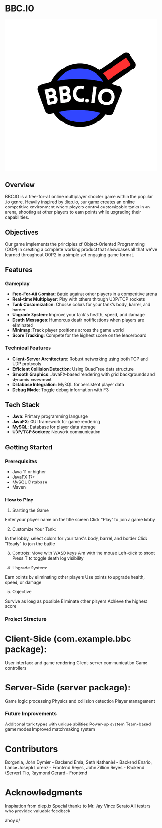 # BBC.IO

![BBC.IO Game](src/main/java/assets/titles/title.png)

## Overview

BBC.IO is a free-for-all online multiplayer shooter game within the popular .io genre. Heavily inspired by diep.io, our game creates an online competitive environment where players control customizable tanks in an arena, shooting at other players to earn points while upgrading their capabilities.

## Objectives

Our game implements the principles of Object-Oriented Programming (OOP) in creating a complete working product that showcases all that we've learned throughout OOP2 in a simple yet engaging game format.

## Features

### Gameplay
- **Free-For-All Combat**: Battle against other players in a competitive arena
- **Real-time Multiplayer**: Play with others through UDP/TCP sockets
- **Tank Customization**: Choose colors for your tank's body, barrel, and border
- **Upgrade System**: Improve your tank's health, speed, and damage
- **Death Messages**: Humorous death notifications when players are eliminated
- **Minimap**: Track player positions across the game world
- **Score Tracking**: Compete for the highest score on the leaderboard

### Technical Features
- **Client-Server Architecture**: Robust networking using both TCP and UDP protocols
- **Efficient Collision Detection**: Using QuadTree data structure
- **Smooth Graphics**: JavaFX-based rendering with grid backgrounds and dynamic movement
- **Database Integration**: MySQL for persistent player data
- **Debug Mode**: Toggle debug information with F3

## Tech Stack

- **Java**: Primary programming language
- **JavaFX**: GUI framework for game rendering
- **MySQL**: Database for player data storage
- **UDP/TCP Sockets**: Network communication

## Getting Started

### Prerequisites

- Java 11 or higher
- JavaFX 17+
- MySQL Database
- Maven

### How to Play
1. Starting the Game:

Enter your player name on the title screen
Click "Play" to join a game lobby

2. Customize Your Tank:

In the lobby, select colors for your tank's body, barrel, and border
Click "Ready" to join the battle

3. Controls:
Move with WASD keys
Aim with the mouse
Left-click to shoot
Press T to toggle death log visibility

4. Upgrade System:

Earn points by eliminating other players
Use points to upgrade health, speed, or damage

5. Objective:

Survive as long as possible
Eliminate other players
Achieve the highest score


### Project Structure

# Client-Side (com.example.bbc package):

User interface and game rendering
Client-server communication
Game controllers

# Server-Side (server package):

Game logic processing
Physics and collision detection
Player management


### Future Improvements
Additional tank types with unique abilities
Power-up system
Team-based game modes
Improved matchmaking system


# Contributors
Borgonia, John Dymier - Backend
Emia, Seth Nathaniel - Backend
Enario, Lance Joseph Lorenz - Frontend
Reyes, John Zillion Reyes - Backend (Server)
Tio, Raymond Gerard - Frontend

# Acknowledgments
Inspiration from diep.io
Special thanks to Mr. Jay Vince Serato
All testers who provided valuable feedback

ahoy o/
